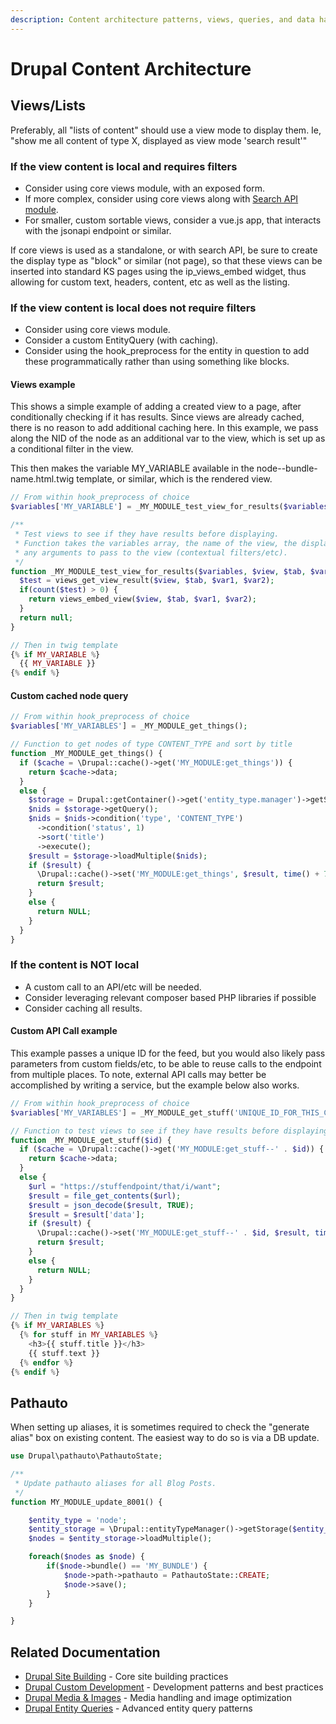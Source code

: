 ```yaml
---
description: Content architecture patterns, views, queries, and data handling in Drupal
---
```


# Drupal Content Architecture

## Views/Lists

Preferably, all "lists of content" should use a view mode to display them. Ie, "show me all content of type X, displayed as view mode 'search result'"

### If the view content is local and requires filters

- Consider using core views module, with an exposed form.
- If more complex, consider using core views along with [Search API module](https://www.drupal.org/project/search_api).
- For smaller, custom sortable views, consider a vue.js app, that interacts with the jsonapi endpoint or similar.

If core views is used as a standalone, or with search API, be sure to create the display type as "block" or similar (not page), so that these views can be inserted into standard KS pages using the ip_views_embed widget, thus allowing for custom text, headers, content, etc as well as the listing.

### If the view content is local does not require filters

- Consider using core views module.
- Consider a custom EntityQuery (with caching).
- Consider using the hook_preprocess for the entity in question to add these programmatically rather than using something like blocks.

#### Views example

This shows a simple example of adding a created view to a page, after conditionally checking if it has results. Since views are already cached, there is no reason to add additional caching here. In this example,
we pass along the NID of the node as an additional var to the view, which is set up as a conditional filter in the view.

This then makes the variable MY_VARIABLE available in the node--bundle-name.html.twig template, or similar, which is the rendered view.

```php
// From within hook_preprocess of choice
$variables['MY_VARIABLE'] = _MY_MODULE_test_view_for_results($variables, 'VIEW_MACHINE_NAME', 'VIEW_DISPLAY_MACHINE_NAME', $nid);

/**
 * Test views to see if they have results before displaying.
 * Function takes the variables array, the name of the view, the display machine name (ie. 'page_1' or 'block_1') and
 * any arguments to pass to the view (contextual filters/etc).
 */
function _MY_MODULE_test_view_for_results($variables, $view, $tab, $var1 = null, $var2 = null) {
  $test = views_get_view_result($view, $tab, $var1, $var2);
  if(count($test) > 0) {
    return views_embed_view($view, $tab, $var1, $var2);
  }
  return null;
}

// Then in twig template
{% if MY_VARIABLE %}
  {{ MY_VARIABLE }}
{% endif %}
```

#### Custom cached node query

```php
// From within hook_preprocess of choice
$variables['MY_VARIABLES'] = _MY_MODULE_get_things();

// Function to get nodes of type CONTENT_TYPE and sort by title
function _MY_MODULE_get_things() {
  if ($cache = \Drupal::cache()->get('MY_MODULE:get_things')) {
    return $cache->data;
  }
  else {
    $storage = Drupal::getContainer()->get('entity_type.manager')->getStorage('node');
    $nids = $storage->getQuery();
    $nids = $nids->condition('type', 'CONTENT_TYPE')
      ->condition('status', 1)
      ->sort('title')
      ->execute();
    $result = $storage->loadMultiple($nids);
    if ($result) {
      \Drupal::cache()->set('MY_MODULE:get_things', $result, time() + 7200);
      return $result;
    }
    else {
      return NULL;
    }
  }
}
```

### If the content is NOT local

- A custom call to an API/etc will be needed.
- Consider leveraging relevant composer based PHP libraries if possible
- Consider caching all results.

#### Custom API Call example

This example passes a unique ID for the feed, but you would also likely pass parameters from custom fields/etc, to be able to reuse calls to the endpoint from multiple places. To note, external API calls may better be accomplished by writing a service, but the example below also works.

```php
// From within hook_preprocess of choice
$variables['MY_VARIABLES'] = _MY_MODULE_get_stuff('UNIQUE_ID_FOR_THIS_CALL');

// Function to test views to see if they have results before displaying
function _MY_MODULE_get_stuff($id) {
  if ($cache = \Drupal::cache()->get('MY_MODULE:get_stuff--' . $id)) {
    return $cache->data;
  }
  else {
    $url = "https://stuffendpoint/that/i/want";
    $result = file_get_contents($url);
    $result = json_decode($result, TRUE);
    $result = $result['data'];
    if ($result) {
      \Drupal::cache()->set('MY_MODULE:get_stuff--' . $id, $result, time() + 7200);
      return $result;
    }
    else {
      return NULL;
    }
  }
}

// Then in twig template
{% if MY_VARIABLES %}
  {% for stuff in MY_VARIABLES %}
    <h3>{{ stuff.title }}</h3>
    {{ stuff.text }}
  {% endfor %}
{% endif %}
```

## Pathauto

When setting up aliases, it is sometimes required to check the "generate alias" box on existing content. The easiest way to do so is via a DB update.

```php
use Drupal\pathauto\PathautoState;

/**
 * Update pathauto aliases for all Blog Posts.
 */
function MY_MODULE_update_8001() {

    $entity_type = 'node';
    $entity_storage = \Drupal::entityTypeManager()->getStorage($entity_type);
    $nodes = $entity_storage->loadMultiple();

    foreach($nodes as $node) {
        if($node->bundle() == 'MY_BUNDLE') {
            $node->path->pathauto = PathautoState::CREATE;
            $node->save();
        }
    }

}
```

## Related Documentation

- [Drupal Site Building](./drupal-sitebuilding.md) - Core site building practices
- [Drupal Custom Development](./drupal-custom-development.md) - Development patterns and best practices
- [Drupal Media & Images](./drupal-media-images.md) - Media handling and image optimization
- [Drupal Entity Queries](./drupal-entity-queries.md) - Advanced entity query patterns
